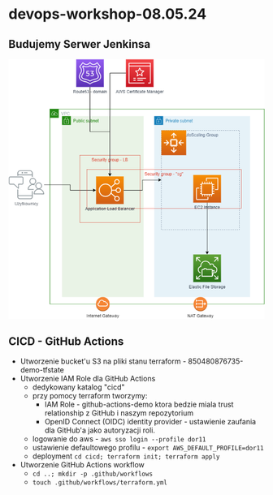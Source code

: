 # devops-workshop-08.05.24

## Budujemy Serwer Jenkinsa

![Jenkins - diagram architektury](jenkins.png)

## CICD - GitHub Actions

- Utworzenie bucket'u S3 na pliki stanu terraform - 850480876735-demo-tfstate
- Utworzenie IAM Role dla GitHub Actions
  - dedykowany katalog "cicd"
  - przy pomocy terraform tworzymy:
    - IAM Role - github-actions-demo ktora bedzie miala trust relationship z GitHub i naszym repozytorium
    - OpenID Connect (OIDC) identity provider - ustawienie zaufania dla GitHub'a jako autoryzacji roli.
  - logowanie do aws - `aws sso login --profile dor11`
  - ustawienie defaultowego profilu - `export AWS_DEFAULT_PROFILE=dor11`
  - deployment `cd cicd; terraform init; terraform apply`
- Utworzenie GitHub Actions workflow
  - `cd ..; mkdir -p .github/workflows`
  - `touch .github/workflows/terraform.yml`
